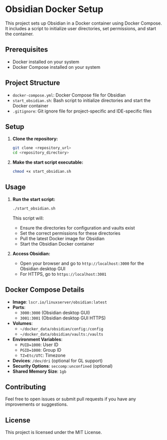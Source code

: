 # Obsidian Docker Setup

This project sets up Obsidian in a Docker container using Docker Compose. It includes a script to initialize user directories, set permissions, and start the container.

## Prerequisites

- Docker installed on your system
- Docker Compose installed on your system

## Project Structure

- `docker-compose.yml`: Docker Compose file for Obsidian
- `start_obsidian.sh`: Bash script to initialize directories and start the Docker container
- `.gitignore`: Git ignore file for project-specific and IDE-specific files

## Setup

1. **Clone the repository:**

   ```sh
   git clone <repository_url>
   cd <repository_directory>
   ```

2. **Make the start script executable:**

   ```sh
   chmod +x start_obsidian.sh
   ```

## Usage

1. **Run the start script:**

   ```sh
   ./start_obsidian.sh
   ```

   This script will:
    - Ensure the directories for configuration and vaults exist
    - Set the correct permissions for these directories
    - Pull the latest Docker image for Obsidian
    - Start the Obsidian Docker container

2. **Access Obsidian:**

    - Open your browser and go to `http://localhost:3000` for the Obsidian desktop GUI
    - For HTTPS, go to `https://localhost:3001`

## Docker Compose Details

- **Image**: `lscr.io/linuxserver/obsidian:latest`
- **Ports**:
    - `3000:3000` (Obsidian desktop GUI)
    - `3001:3001` (Obsidian desktop GUI HTTPS)
- **Volumes**:
    - `~/docker_data/obsidian/config:/config`
    - `~/docker_data/obsidian/vaults:/vaults`
- **Environment Variables**:
    - `PUID=1000`: User ID
    - `PGID=1000`: Group ID
    - `TZ=Etc/UTC`: Timezone
- **Devices**: `/dev/dri` (optional for GL support)
- **Security Options**: `seccomp:unconfined` (optional)
- **Shared Memory Size**: `1gb`

## Contributing

Feel free to open issues or submit pull requests if you have any improvements or suggestions.

## License

This project is licensed under the MIT License.